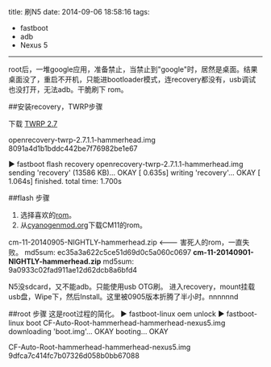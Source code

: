 title: 刷N5
date: 2014-09-06 18:58:16
tags:
- fastboot
- adb
- Nexus 5
---

root后，一堆google应用，准备禁止，当禁止到"google"时，居然是桌面。结果桌面没了，重启不开机，只能进bootloader模式，连recovery都没有，usb调试也没打开，无法adb。干脆刷下 rom。


##安装recovery，TWRP步骤

下载 [TWRP 2.7](teamw.in/project/twrp2/205)

openrecovery-twrp-2.7.1.1-hammerhead.img
8091a4d1b1bddc442be7f76982be1e67 

▶ fastboot flash recovery openrecovery-twrp-2.7.1.1-hammerhead.img
sending 'recovery' (13586 KB)...
OKAY [ 0.635s]
writing 'recovery'...
OKAY [ 1.064s]
finished. total time: 1.700s

##flash 步骤

1. 选择喜欢的[rom](www.droidviews.com/best-custom-roms-for-nexus-5/)。
1. 从[cyanogenmod.org](download.cyanogenmod.org/?device=hammerhead)下载CM11的rom。

cm-11-20140905-NIGHTLY-hammerhead.zip <--- 害死人的rom，一直失败。
md5sum: ec35a3a622c5ce51d69d0c5a060c0697
**cm-11-20140901-NIGHTLY-hammerhead.zip**
md5sum: 9a0933c02fad911ae12d62dcb8a6bfd4

N5没sdcard，又不能adb。只能使用usb OTG刷。
进入recovery，mount挂载usb盘，Wipe下，然后Install。这里被0905版本折腾了半小时。nnnnnnd

##root 步骤
这是root过程的简化。
▶ fastboot-linux oem unlock
▶ fastboot-linux boot CF-Auto-Root-hammerhead-hammerhead-nexus5.img 
downloading 'boot.img'... OKAY
booting... OKAY

CF-Auto-Root-hammerhead-hammerhead-nexus5.img
9dfca7c414fc7b07326d058b0bb67088

